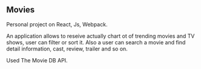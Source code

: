 ## Movies

Personal project on React, Js, Webpack.

An application allows to reseive actually chart ot of trending movies and TV
shows, user can filter or sort it. Also a user can search a movie and find
detail information, cast, review, trailer and so on.

Used The Movie DB API.
